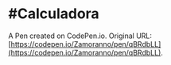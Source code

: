 # #Calculadora

A Pen created on CodePen.io. Original URL: [https://codepen.io/Zamoranno/pen/qBRdbLL](https://codepen.io/Zamoranno/pen/qBRdbLL).


